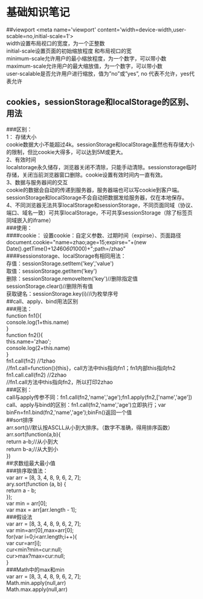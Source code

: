 # 基础知识笔记  
##viewport
\<meta name='viewport' content='width=device-width,user-scable=no,initial-scale=1'\>  
width设置布局视口的宽度，为一个正整数  
initial-scale设置页面的初始缩放程度 和布局视口的宽  
minimum-scale允许用户的最小缩放程度，为一个数字，可以带小数  
maximum-scale允许用户的最大缩放值，为一个数字，可以带小数  
user-scalable是否允许用户进行缩放，值为”no”或”yes”, no 代表不允许，yes代表允许  
## cookies，sessionStorage和localStorage的区别、用法  
###区别：   
1： 存储大小  
cookie数据大小不能超过4k。sessionStorage和localStorage虽然也有存储大小的限制，但比cookie大得多，可以达到5M或更大。  
2、有效时间  
localstorage永久储存，浏览器关闭不清除，只能手动清除。sessionstorage临时存储，关闭当前浏览器窗口删除。cookie设置有效时间内一直有效。  
3、数据与服务器间的交互  
cookie的数据会自动的传递到服务器，服务器端也可以写cookie到客户端。sessionStorage和localStorage不会自动把数据发给服务器，仅在本地保存。  
4、不同浏览器无法共享localStorage和sessionStorage，不同页面同域（协议、端口、域名一致）可共享localStorage，不可共享sessionStorage（除了标签页同域嵌入的iframe）  
###使用：  
####cookie：
设置cookie：自定义参数、过期时间（expirse）、页面路径  
document.cookie="name=zhao;age=15;expirse="+(new Date().getTime()+1*24*60*60*1000)+";path=/zhao"  
####sessionstorage、localStorage有相同用法：   
存值：sessionStorage.setItem('key','value')  
取值：sessionStorage.getItem('key')  
删除：sessionStorage.removeItem('key')//删除指定值sessionStorage.clear()//删除所有值  
获取键名：sessionStorage.key(i)//i为枚举序号  
##call、apply、bind用法区别  
###用法：  
function fn1(){  
	console.log(1+this.name)    
}  
function fn2(){  
	this.name='zhao';   
	console.log(2+this.name)   
}  
fn1.call(fn2) //1zhao   
//fn1.call=function(){this}，call方法中this指向fn1；fn1内部this指向fn2  
fn1.call.call(fn2) //2zhao   
//fn1.call方法中this指向fn2，所以打印2zhao  
###区别：  
call与apply传参不同：fn1.call(fn2,'name','age');fn1.apply(fn2,['name','age'])  
call、apply与bind的区别：fn1.call(fn2,'name','age')立即执行；var binFn=fn1.bind(fn2,'name','age');binFn()返回一个值  
##sort排序  
arr.sort()//默认按ASCLL从小到大排序。（数字不准确，得用排序函数）  
arr.sort(function(a,b){   
	return a-b;//从小到大  
	return b-a;//从大到小  
})  
##求数组最大最小值  
###排序取值法：  
var arr = [8, 3, 4, 8, 9, 6, 2, 7];  
ary.sort(function (a, b) {  
    return a - b;  
});  
var min = arr[0];  
var max = arr[arr.length - 1];  
###假设法  
var arr = [8, 3, 4, 8, 9, 6, 2, 7];    
var min=arr[0],max=arr[0];  
for(var i=0;i<arr.length;i++){  
	var cur=arr[i];  
	cur<min?min=cur:null;  
	cur>max?max=cur:null;  
}  
###Math中的max和min  
var arr = [8, 3, 4, 8, 9, 6, 2, 7];    
Math.min.apply(null,arr)  
Math.max.apply(null,arr)  




